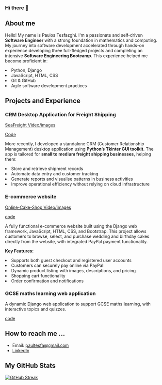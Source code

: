 ### Hi there 👋

<h2> About me </h2>

Hello! My name is Paulos Tesfazghi. I'm a passionate and self-driven **Software Engineer** with a strong foundation in mathematics and computing. My journey into software development accelerated through hands-on experience developing three full-fledged projects and completing an intensive **Software Engineering Bootcamp**. This experience helped me become proficient in:

<li>Python, Django</li>

<li>JavaScript, HTML, CSS</li>

<li>Git & GitHub</li>

<li>Agile software development practices</li>


<h2>Projects and Experience</h2>

<h3>CRM Desktop Application for Freight Shipping</h3>

[SeaFreight Video/images](https://github.com/pth2020/SeaFreightCRM)

[Code]( https://github.com/pth2020/SeaFreightCRM/tree/master)

More recently, I developed a standalone CRM (Customer Relationship Management) desktop application using **Python’s Tkinter GUI toolkit.** The app is tailored for **small to medium freight shipping businesses,** helping them:

<li>Store and retrieve shipment records</li>

<li>Automate data entry and customer tracking</li>

<li>Generate reports and visualise patterns in business activities</li>

<li>Improve operational efficiency without relying on cloud infrastructure</li>


<h3>E-commerce website</h3>

[Online-Cake-Shop  Video/images](https://www.loom.com/share/c6daa58812ed412bb27e655c16d382c1)

[code]()

A fully functional e-commerce website built using the Django web framework, JavaScript, HTML, CSS, and Bootstrap.
This project allows customers to browse, select, and purchase wedding and birthday cakes directly from the website, with integrated PayPal payment functionality.

**Key Features:**

<li>Supports both guest checkout and registered user accounts</li>

<li>Customers can securely pay online via PayPal</li>

<li>Dynamic product listing with images, descriptions, and pricing</li>

<li>Shopping cart functionality</li>

<li>Order confirmation and notifications</li>

<h3>GCSE maths learning web application</h3>

A dynamic Django web application to support GCSE maths learning, with interactive topics and quizzes.

[code](https://github.com/pth2020/gcse_project/tree/master)
 
<h2>How to reach me ...</h2>

* Email: paultesfa@gmail.com
* [LinkedIn](https://www.linkedin.com/in/paulos-tesfazghi-59098318a/)
  

<h2>My GitHub Stats</h2>

[![GitHub Streak](http://github-readme-streak-stats.herokuapp.com?user=pth2020&theme=dark&background=000000)](https://git.io/streak-stats)

